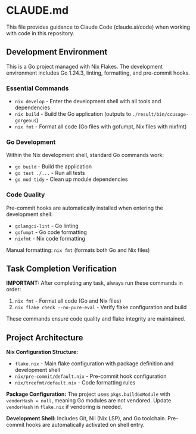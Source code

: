 # CLAUDE.md

This file provides guidance to Claude Code (claude.ai/code) when working with code in this repository.

## Development Environment

This is a Go project managed with Nix Flakes. The development environment includes Go 1.24.3, linting, formatting, and pre-commit hooks.

### Essential Commands

- `nix develop` - Enter the development shell with all tools and dependencies
- `nix build` - Build the Go application (outputs to `./result/bin/ccusage-gorgeous`)
- `nix fmt` - Format all code (Go files with gofumpt, Nix files with nixfmt)

### Go Development

Within the Nix development shell, standard Go commands work:
- `go build` - Build the application
- `go test ./...` - Run all tests
- `go mod tidy` - Clean up module dependencies

### Code Quality

Pre-commit hooks are automatically installed when entering the development shell:
- `golangci-lint` - Go linting
- `gofumpt` - Go code formatting  
- `nixfmt` - Nix code formatting

Manual formatting: `nix fmt` (formats both Go and Nix files)

## Task Completion Verification

**IMPORTANT:** After completing any task, always run these commands in order:
1. `nix fmt` - Format all code (Go and Nix files)
2. `nix flake check --no-pure-eval` - Verify flake configuration and build

These commands ensure code quality and flake integrity are maintained.

## Project Architecture

**Nix Configuration Structure:**
- `flake.nix` - Main flake configuration with package definition and development shell
- `nix/pre-commit/default.nix` - Pre-commit hook configuration
- `nix/treefmt/default.nix` - Code formatting rules

**Package Configuration:**
The project uses `pkgs.buildGoModule` with `vendorHash = null`, meaning Go modules are not vendored. Update `vendorHash` in `flake.nix` if vendoring is needed.

**Development Shell:**
Includes Git, Nil (Nix LSP), and Go toolchain. Pre-commit hooks are automatically activated on shell entry.